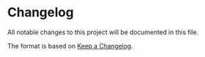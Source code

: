 # Changelog
All notable changes to this project will be documented in this file.

The format is based on [Keep a Changelog](http://keepachangelog.com/en/1.0.0/).